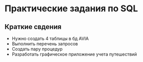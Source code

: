 # Практические задания по SQL
## Краткие свдения
* Нужно создать 4 таблицы в бд AVIA 
* Выполнить перечень запросов
* Создать пару процедур
* Разработать графическое приложение учета путешествий 